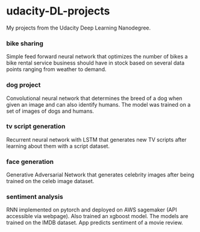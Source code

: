 # udacity-DL-projects
My projects from the Udacity Deep Learning Nanodegree.

### bike sharing
Simple feed forward neural network that optimizes the number of bikes a bike rental service business should have in stock based on several data points ranging from weather to demand.

### dog project 
Convolutional neural network that determines the breed of a dog when given an image and can also identify humans. The model was trained on a set of images of dogs and humans.

### tv script generation
Recurrent neural network with LSTM that generates new TV scripts after learning about them with a script dataset. 

### face generation 
Generative Adversarial Network that generates celebrity images after being trained on the celeb image dataset.

### sentiment analysis
RNN implemented on pytorch and deployed on AWS sagemaker (API accessible via webpage). Also trained an xgboost model. The models are trained on the IMDB dataset. App predicts sentiment of a movie review.
